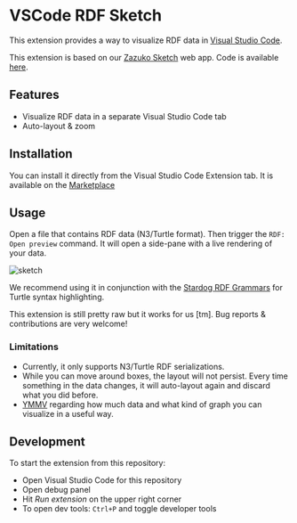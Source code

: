 # VSCode RDF Sketch

This extension provides a way to visualize RDF data in [Visual Studio Code](https://code.visualstudio.com).

This extension is based on our [Zazuko Sketch](https://sketch.zazuko.com/) web app. Code is available [here](https://github.com/zazuko/rdf-sketch).

## Features

* Visualize RDF data in a separate Visual Studio Code tab
* Auto-layout & zoom

## Installation

You can install it directly from the Visual Studio Code Extension tab. It is available on the [Marketplace](https://marketplace.visualstudio.com/items?itemName=Zazuko.rdf-sketch)

## Usage

Open a file that contains RDF data (N3/Turtle format). Then trigger the `RDF: Open preview` command. It will open a side-pane with a live rendering of your data.

![sketch](https://user-images.githubusercontent.com/8033981/160454088-8cf2f11d-2283-4d4e-aa47-e759a6fda483.gif)

We recommend using it in conjunction with the [Stardog RDF Grammars](https://marketplace.visualstudio.com/items?itemName=stardog-union.stardog-rdf-grammars) for Turtle syntax highlighting.

This extension is still pretty raw but it works for us [tm]. Bug reports & contributions are very welcome!

### Limitations

* Currently, it only supports N3/Turtle RDF serializations.
* While you can move around boxes, the layout will not persist. Every time something in the data changes, it will auto-layout again and discard what you did before.
* [YMMV](https://www.urbandictionary.com/define.php?term=ymmv) regarding how much data and what kind of graph you can visualize in a useful way.

## Development

To start the extension from this repository:

- Open Visual Studio Code for this repository
- Open debug panel
- Hit *Run extension* on the upper right corner
- To open dev tools: `Ctrl+P` and toggle developer tools
